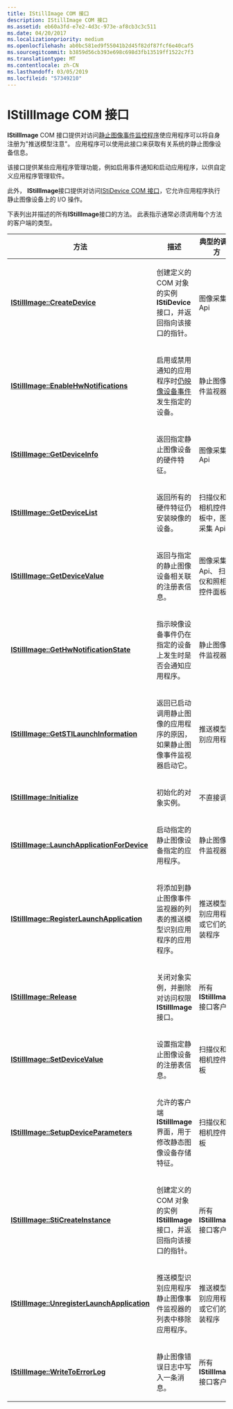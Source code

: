 ```yaml
---
title: IStillImage COM 接口
description: IStillImage COM 接口
ms.assetid: eb60a3fd-e7e2-4d3c-973e-af8cb3c3c511
ms.date: 04/20/2017
ms.localizationpriority: medium
ms.openlocfilehash: ab0bc581ed9f55041b2d45f82df87fcf6e40caf5
ms.sourcegitcommit: b3859d56cb393e698c698d3fb13519ff1522c7f3
ms.translationtype: MT
ms.contentlocale: zh-CN
ms.lasthandoff: 03/05/2019
ms.locfileid: "57349210"
---
```

# <a name="istillimage-com-interface"></a>IStillImage COM 接口





**IStillImage** COM 接口提供对访问[静止图像事件监控程序](overview-of-sti-components.md#ddk-still-image-event-monitor-si)使应用程序可以将自身注册为"推送模型注意"。 应用程序可以使用此接口来获取有关系统的静止图像设备信息。

该接口提供某些应用程序管理功能，例如启用事件通知和启动应用程序，以供自定义应用程序管理软件。

此外， **IStillImage**接口提供对访问[IStiDevice COM 接口](istidevice-com-interface.md)，它允许应用程序执行静止图像设备上的 I/O 操作。

下表列出并描述的所有**IStillImage**接口的方法。 此表指示通常必须调用每个方法的客户端的类型。

<table>
<colgroup>
<col width="33%" />
<col width="33%" />
<col width="33%" />
</colgroup>
<thead>
<tr class="header">
<th>方法</th>
<th>描述</th>
<th>典型的调用方</th>
</tr>
</thead>
<tbody>
<tr class="odd">
<td><p><a href="https://msdn.microsoft.com/library/windows/hardware/ff543778" data-raw-source="[&lt;strong&gt;IStillImage::CreateDevice&lt;/strong&gt;](https://msdn.microsoft.com/library/windows/hardware/ff543778)"><strong>IStillImage::CreateDevice</strong></a></p></td>
<td><p>创建定义的 COM 对象的实例<strong>IStiDevice</strong>接口，并返回指向该接口的指针。</p></td>
<td><p>图像采集 Api</p></td>
</tr>
<tr class="even">
<td><p><a href="https://msdn.microsoft.com/library/windows/hardware/ff543780" data-raw-source="[&lt;strong&gt;IStillImage::EnableHwNotifications&lt;/strong&gt;](https://msdn.microsoft.com/library/windows/hardware/ff543780)"><strong>IStillImage::EnableHwNotifications</strong></a></p></td>
<td><p>启用或禁用通知的应用程序时<a href="still-image-device-events.md" data-raw-source="[Still Image Device Events](still-image-device-events.md)">仍映像设备事件</a>发生指定的设备。</p></td>
<td><p>静止图像事件监视器</p></td>
</tr>
<tr class="odd">
<td><p><a href="https://msdn.microsoft.com/library/windows/hardware/ff543782" data-raw-source="[&lt;strong&gt;IStillImage::GetDeviceInfo&lt;/strong&gt;](https://msdn.microsoft.com/library/windows/hardware/ff543782)"><strong>IStillImage::GetDeviceInfo</strong></a></p></td>
<td><p>返回指定静止图像设备的硬件特征。</p></td>
<td><p>图像采集 Api</p></td>
</tr>
<tr class="even">
<td><p><a href="https://msdn.microsoft.com/library/windows/hardware/ff543784" data-raw-source="[&lt;strong&gt;IStillImage::GetDeviceList&lt;/strong&gt;](https://msdn.microsoft.com/library/windows/hardware/ff543784)"><strong>IStillImage::GetDeviceList</strong></a></p></td>
<td><p>返回所有的硬件特征仍安装映像的设备。</p></td>
<td><p>扫描仪和照相机控件面板中，图像采集 Api</p></td>
</tr>
<tr class="odd">
<td><p><a href="https://msdn.microsoft.com/library/windows/hardware/ff543786" data-raw-source="[&lt;strong&gt;IStillImage::GetDeviceValue&lt;/strong&gt;](https://msdn.microsoft.com/library/windows/hardware/ff543786)"><strong>IStillImage::GetDeviceValue</strong></a></p></td>
<td><p>返回与指定的静止图像设备相关联的注册表信息。</p></td>
<td><p>图像采集 Api、 扫描仪和照相机控件面板</p></td>
</tr>
<tr class="even">
<td><p><a href="https://msdn.microsoft.com/library/windows/hardware/ff543788" data-raw-source="[&lt;strong&gt;IStillImage::GetHwNotificationState&lt;/strong&gt;](https://msdn.microsoft.com/library/windows/hardware/ff543788)"><strong>IStillImage::GetHwNotificationState</strong></a></p></td>
<td><p>指示映像设备事件仍在指定的设备上发生时是否会通知应用程序。</p></td>
<td><p>静止图像事件监视器</p></td>
</tr>
<tr class="odd">
<td><p><a href="https://msdn.microsoft.com/library/windows/hardware/ff543790" data-raw-source="[&lt;strong&gt;IStillImage::GetSTILaunchInformation&lt;/strong&gt;](https://msdn.microsoft.com/library/windows/hardware/ff543790)"><strong>IStillImage::GetSTILaunchInformation</strong></a></p></td>
<td><p>返回已启动调用静止图像的应用程序的原因，如果静止图像事件监视器启动它。</p></td>
<td><p>推送模型识别应用程序</p></td>
</tr>
<tr class="even">
<td><p><a href="https://msdn.microsoft.com/library/windows/hardware/ff543793" data-raw-source="[&lt;strong&gt;IStillImage::Initialize&lt;/strong&gt;](https://msdn.microsoft.com/library/windows/hardware/ff543793)"><strong>IStillImage::Initialize</strong></a></p></td>
<td><p>初始化的对象实例。</p></td>
<td><p>不直接调用</p></td>
</tr>
<tr class="odd">
<td><p><a href="https://msdn.microsoft.com/library/windows/hardware/ff543796" data-raw-source="[&lt;strong&gt;IStillImage::LaunchApplicationForDevice&lt;/strong&gt;](https://msdn.microsoft.com/library/windows/hardware/ff543796)"><strong>IStillImage::LaunchApplicationForDevice</strong></a></p></td>
<td><p>启动指定的静止图像设备指定的应用程序。</p></td>
<td><p>静止图像事件监视器</p></td>
</tr>
<tr class="even">
<td><p><a href="https://msdn.microsoft.com/library/windows/hardware/ff543798" data-raw-source="[&lt;strong&gt;IStillImage::RegisterLaunchApplication&lt;/strong&gt;](https://msdn.microsoft.com/library/windows/hardware/ff543798)"><strong>IStillImage::RegisterLaunchApplication</strong></a></p></td>
<td><p>将添加到静止图像事件监视器的列表的推送模型识别应用程序的应用程序。</p></td>
<td><p>推送模型识别应用程序或它们的安装程序</p></td>
</tr>
<tr class="odd">
<td><p><a href="https://msdn.microsoft.com/library/windows/hardware/ff543799" data-raw-source="[&lt;strong&gt;IStillImage::Release&lt;/strong&gt;](https://msdn.microsoft.com/library/windows/hardware/ff543799)"><strong>IStillImage::Release</strong></a></p></td>
<td><p>关闭对象实例，并删除对访问权限<strong>IStillImage</strong>接口。</p></td>
<td><p>所有<strong>IStillImage</strong>接口客户端</p></td>
</tr>
<tr class="even">
<td><p><a href="https://msdn.microsoft.com/library/windows/hardware/ff543801" data-raw-source="[&lt;strong&gt;IStillImage::SetDeviceValue&lt;/strong&gt;](https://msdn.microsoft.com/library/windows/hardware/ff543801)"><strong>IStillImage::SetDeviceValue</strong></a></p></td>
<td><p>设置指定静止图像设备的注册表信息。</p></td>
<td><p>扫描仪和照相机控件面板</p></td>
</tr>
<tr class="odd">
<td><p><a href="https://msdn.microsoft.com/library/windows/hardware/ff543803" data-raw-source="[&lt;strong&gt;IStillImage::SetupDeviceParameters&lt;/strong&gt;](https://msdn.microsoft.com/library/windows/hardware/ff543803)"><strong>IStillImage::SetupDeviceParameters</strong></a></p></td>
<td><p>允许的客户端<strong>IStillImage</strong>界面，用于修改静态图像设备存储特征。</p></td>
<td><p>扫描仪和照相机控件面板</p></td>
</tr>
<tr class="even">
<td><p><a href="https://msdn.microsoft.com/library/windows/hardware/ff543804" data-raw-source="[&lt;strong&gt;IStillImage::StiCreateInstance&lt;/strong&gt;](https://msdn.microsoft.com/library/windows/hardware/ff543804)"><strong>IStillImage::StiCreateInstance</strong></a></p></td>
<td><p>创建定义的 COM 对象的实例<strong>IStillImage</strong>接口，并返回指向该接口的指针。</p></td>
<td><p>所有<strong>IStillImage</strong>接口客户端</p></td>
</tr>
<tr class="odd">
<td><p><a href="https://msdn.microsoft.com/library/windows/hardware/ff543806" data-raw-source="[&lt;strong&gt;IStillImage::UnregisterLaunchApplication&lt;/strong&gt;](https://msdn.microsoft.com/library/windows/hardware/ff543806)"><strong>IStillImage::UnregisterLaunchApplication</strong></a></p></td>
<td><p>推送模型识别应用程序静止图像事件监视器的列表中移除应用程序。</p></td>
<td><p>推送模型识别应用程序或它们的安装程序</p></td>
</tr>
<tr class="even">
<td><p><a href="https://msdn.microsoft.com/library/windows/hardware/ff543807" data-raw-source="[&lt;strong&gt;IStillImage::WriteToErrorLog&lt;/strong&gt;](https://msdn.microsoft.com/library/windows/hardware/ff543807)"><strong>IStillImage::WriteToErrorLog</strong></a></p></td>
<td><p>静止图像错误日志中写入一条消息。</p></td>
<td><p>所有<strong>IStillImage</strong>接口客户端</p></td>
</tr>
</tbody>
</table>

 

 

 




